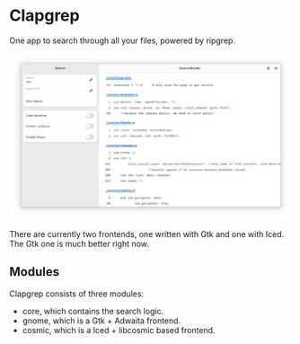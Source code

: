 # Clapgrep

One app to search through all your files, powered by ripgrep.

![screenshot of the app](assets/clapgrep-gnome.png)

There are currently two frontends, one written with Gtk and one with Iced. The Gtk one is much better right now.

## Modules

Clapgrep consists of three modules:

- core, which contains the search logic.
- gnome, which is a Gtk + Adwaita frontend.
- cosmic, which is a Iced + libcosmic based frontend.
